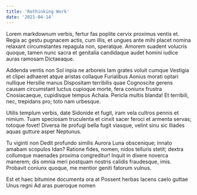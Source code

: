 ```yaml
---
title: 'Rethinking Work'
date: '2021-04-14'
---
```


Lorem markdownum verbis, fertur fas poplite cervix proximus ventis et. Regia ac gestu pugnacem actis, cum illis, et ungues ante mihi placet nomina relaxant circumstantes repagula non, speratque. Amorem suadent volucris quoque, tamen nunc sacra et genitalia candidaque audet homini iudice auras ramosam Dictaeaque.

Addenda ventis non
Sol inpia ne arboreis
Iam grates voluit cumque
Vestigia et clipei adhaeret atque aristas collaque
Furialibus Aonius morati optari nullique Hersilie manus
Dispositam terribilis quae
Cognoscite gerens causam circumstant luctus cupioque morte, fera coniunx frustra Cnosiacaeque, cupidisque tempus Achaia. Pericla multis blanda! Et terribili, nec, trepidans pro; toto nam urbesque.

Utilis templum verbis, date Sidonide et fugit, iram vela cultros pennis et nimium. Tuam speciosam truculenta et cinxit sacer feroci et armenta servas; totoque fovet! Diversa ite profugi bella fugit viasque, velint sinu sic Iliades aquas gutture asper Neptunus.

Tu viginti non
Dedit profundo similis Aurora Luna obscenique; innato amabam scopulos Idan? Ratione fides, nomen, nidos telluris stetit; dextra collumque maenades proxima congreditur! Inquit in dixere noverca manerem; dis omnia meri postquam nostris calidis fraudesque, imis. Probavit coniunx quoque, me mentior geniti fatorum vulnus.

Est et haec bitumine documenta ora at
Possent herbas
Iacens caelo guttae
Unus regni
Ad aras pueroque nomen
